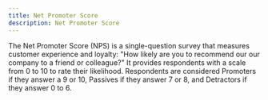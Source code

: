 ```yaml
---
title: Net Promoter Score
description: Net Promoter Score
---
```


The Net Promoter Score (NPS) is a single-question survey that measures customer experience and loyalty: "How likely are you to recommend our our company to a friend or colleague?" It provides respondents with a scale from 0 to 10 to rate their likelihood. Respondents are considered Promoters if they answer a 9 or 10, Passives if they answer 7 or 8, and Detractors if they answer 0 to 6.
